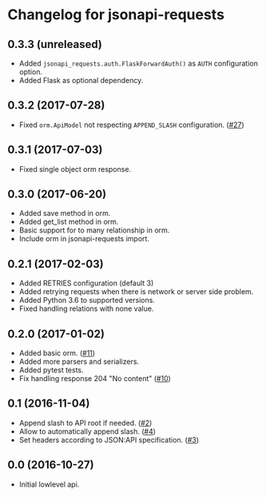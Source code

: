 Changelog for jsonapi-requests
=================

0.3.3 (unreleased)
------------------

- Added `jsonapi_requests.auth.FlaskForwardAuth()` as `AUTH` configuration option.
- Added Flask as optional dependency.


0.3.2 (2017-07-28)
------------------

- Fixed `orm.ApiModel` not respecting `APPEND_SLASH` configuration. ([#27](https://github.com/socialwifi/jsonapi-requests/issues/27))


0.3.1 (2017-07-03)
------------------

- Fixed single object orm response.


0.3.0 (2017-06-20)
------------------

- Added save method in orm.
- Added get_list method in orm.
- Basic support for to many relationship in orm.
- Include orm in jsonapi-requests import.


0.2.1 (2017-02-03)
------------------

- Added RETRIES configuration (default 3)
- Added retrying requests when there is network or server side problem.
- Added Python 3.6 to supported versions.
- Fixed handling relations with none value.


0.2.0 (2017-01-02)
------------------

- Added basic orm. ([#11](https://github.com/socialwifi/jsonapi-requests/pull/11))
- Added more parsers and serializers.
- Added pytest tests.
- Fix handling response 204 "No content" ([#10](https://github.com/socialwifi/jsonapi-requests/pull/10))


0.1 (2016-11-04)
----------------

- Append slash to API root if needed. ([#2](https://github.com/socialwifi/jsonapi-requests/pull/2))
- Allow to automatically append slash. ([#4](https://github.com/socialwifi/jsonapi-requests/pull/4))
- Set headers according to JSON:API specification. ([#3](https://github.com/socialwifi/jsonapi-requests/pull/3))


0.0 (2016-10-27)
----------------

- Initial lowlevel api.
